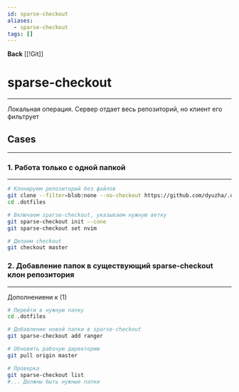 ```yaml
---
id: sparse-checkout
aliases:
  - sparse-checkout
tags: []
---
```

**Back**
    [[!Git]]

# sparse-checkout
---
Локальная операция. Сервер отдает весь репозиторий, но клиент его фильтрует

## Cases
---

### 1. Работа только с одной папкой
---
```bash
# Клонируем репозиторий без файлов
git clone --filter=blob:none --no-checkout https://github.com/dyuzha/.dotfiles
cd .dotfiles

# Включаем sparse-checkout, указываем нужную ветку
git sparse-checkout init --cone
git sparse-checkout set nvim

# Делаем checkout
git checkout master
```

### 2. Добавление папок в существующий sparse-checkout клон репозитория
---
Дополнениени к (1)

```bash
# Перейти в нужную папку
cd .dotfiles

# Добавление новой папки в sparse-checkout
git sparse-checkout add ranger

# Обновить рабочую директорию
git pull origin master

# Проверка
git sparse-checkout list
#... Должны быть нужные папки
```



